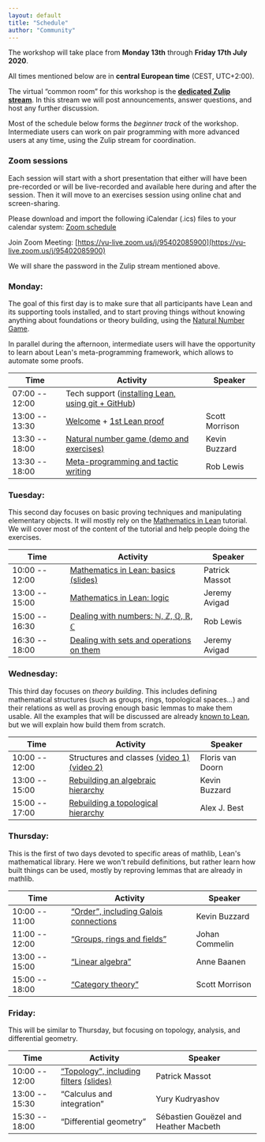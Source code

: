 ```yaml
---
layout: default
title: "Schedule"
author: "Community"
---
```


The workshop will take place from **Monday 13th** through **Friday 17th July 2020**.

All times mentioned below are in **central European time** (CEST, UTC+2:00).

The virtual “common room” for this workshop is the
[**dedicated Zulip stream**](https://leanprover.zulipchat.com/#narrow/stream/238830-Lean-for.20the.20curious.20mathematician.202020).
In this stream we will post announcements, answer questions, and host any further discussion.

Most of the schedule below forms the *beginner track* of the workshop.
Intermediate users can work on pair programming with more advanced
users at any time, using the Zulip stream for coordination.

### Zoom sessions

Each session will start with a short presentation that either will have
been pre-recorded or will be live-recorded and available here during and
after the session.
Then it will move to an exercises session using online chat and
screen-sharing.

Please download and import the following iCalendar (.ics) files to your calendar system:
[Zoom schedule](https://vu-live.zoom.us/meeting/tJEpd-uopj4jGtRLTcJg_Y9FR5KHpW94me9h/ics?icsToken=98tyKuCtqjsoGtyQuRmHRowMBoiga_TxiCVEjbdvsCvmKSdsW1rQBLdpGqJISYzd)

Join Zoom Meeting: [https://vu-live.zoom.us/j/95402085900](https://vu-live.zoom.us/j/95402085900)

We will share the password in the Zulip stream mentioned above.

### Monday:

The goal of this first day is to make sure that all participants have
Lean and its supporting tools installed, and to start proving things
without knowing anything about foundations or theory building,
using the [Natural Number Game](http://wwwf.imperial.ac.uk/~buzzard/xena/natural_number_game/).

In parallel during the afternoon, intermediate users will have the
opportunity to learn about Lean's meta-programming framework, which allows
to automate some proofs.

Time | Activity | Speaker
---- | -------- | -------
07:00 -- 12:00 | Tech support ([installing Lean, using git + GitHub](https://www.youtube.com/playlist?list=PLlF-CfQhukNnxF1S22cNGKyfOrd380NUv)) |
13:00 -- 13:30 | [Welcome](https://www.youtube.com/watch?v=8mVOIGW5US4) + [1st Lean proof](https://www.youtube.com/watch?v=b59fpAJ8Mfs)   | Scott Morrison
13:30 -- 18:00 | [Natural number game (demo and exercises)](https://www.youtube.com/watch?v=9V1Xo1n_3Qw) | Kevin Buzzard
13:30 -- 18:00 | [Meta-programming and tactic writing](https://www.youtube.com/playlist?list=PLlF-CfQhukNnq2kDCw2P_vI5AfXN7egP2)      | Rob Lewis


### Tuesday:

This second day focuses on basic proving techniques and manipulating elementary
objects. It will mostly rely on the
[Mathematics in Lean](https://leanprover-community.github.io/mathematics_in_lean/)
tutorial. We will cover most of the content of the tutorial and help people
doing the exercises.

Time | Activity | Speaker
---- | -------- | -------
10:00 -- 12:00 | [Mathematics in Lean: basics](https://www.youtube.com/watch?v=lw8EfTmWzRU&list=PLlF-CfQhukNlxexiNJErGJd2dte_J1t1N&index=5&t=443s) [(slides)](https://www.imo.universite-paris-saclay.fr/~pmassot/basics.pdf)              | Patrick Massot
13:00 -- 15:00 | [Mathematics in Lean: logic](https://www.youtube.com/watch?v=WGwKefZ8KFo)               | Jeremy Avigad
15:00 -- 16:30 | [Dealing with numbers: ℕ, ℤ, ℚ, ℝ, ℂ](https://www.youtube.com/watch?v=iEs2U_kzYy4)      | Rob Lewis
16:30 -- 18:00 | [Dealing with sets and operations on them](https://www.youtube.com/watch?v=qlJrCtYiEkI) | Jeremy Avigad

### Wednesday:

This third day focuses on *theory building*. This includes defining
mathematical structures (such as groups, rings, topological spaces...)
and their relations as well as proving enough basic lemmas to make them
usable.
All the examples that will be discussed are already
[known to Lean](https://leanprover-community.github.io/mathlib-overview.html),
but we will explain how build them from scratch.

Time | Activity | Speaker
---- | -------- | -------
10:00 -- 12:00 | Structures and classes [(video 1)](https://www.youtube.com/watch?v=xYenPIeX6MY) [(video 2)](https://www.youtube.com/watch?v=1W_fyjaaY0M)           | Floris van Doorn
13:00 -- 15:00 | [Rebuilding an algebraic hierarchy](https://www.youtube.com/watch?v=ATlAQPAtiTY)    | Kevin Buzzard
15:00 -- 17:00 | [Rebuilding a topological hierarchy](https://www.youtube.com/watch?v=RTfjSlwbKjQ)   | Alex J. Best


### Thursday:

This is the first of two days devoted to specific areas of mathlib,
Lean's mathematical library.
Here we won't rebuild definitions, but rather learn how built things can
be used, mostly by reproving lemmas that are already in mathlib.

Time | Activity | Speaker
---- | -------- | -------
10:00 -- 11:00 | [“Order”, including Galois connections](https://www.youtube.com/watch?v=vsnB7W9nODI)  | Kevin Buzzard
11:00 -- 12:00 | [“Groups, rings and fields”](https://www.youtube.com/watch?v=SdXvUU75cDA)             | Johan Commelin
13:00 -- 15:00 | [“Linear algebra”](https://www.youtube.com/watch?v=EnZvGCU_jpc)                       | Anne Baanen
15:00 -- 18:00 | [“Category theory”](https://www.youtube.com/watch?v=1NUc-ZNC_2s)                      | Scott Morrison


### Friday:

This will be similar to Thursday, but focusing on topology, analysis,
and differential geometry.

Time | Activity | Speaker
---- | -------- | -------
10:00 -- 12:00 | [“Topology”, including filters](https://youtu.be/hhOPRaR3tx0) [(slides)](https://www.imo.universite-paris-saclay.fr/~pmassot/topology.pdf)        | Patrick Massot
13:00 -- 15:30 | “Calculus and integration”             | Yury Kudryashov
15:30 -- 18:00 | “Differential geometry”                | Sébastien Gouëzel and Heather Macbeth
